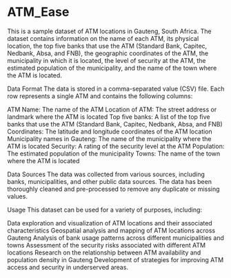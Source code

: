 # ATM_Ease


This is a sample dataset of ATM locations in Gauteng, South Africa. The dataset contains information on the name of each ATM, its physical location, the top five banks that use the ATM (Standard Bank, Capitec, Nedbank, Absa, and FNB), the geographic coordinates of the ATM, the municipality in which it is located, the level of security at the ATM, the estimated population of the municipality, and the name of the town where the ATM is located.

Data Format
The data is stored in a comma-separated value (CSV) file. Each row represents a single ATM and contains the following columns:

ATM Name: The name of the ATM
Location of ATM: The street address or landmark where the ATM is located
Top five banks: A list of the top five banks that use the ATM (Standard Bank, Capitec, Nedbank, Absa, and FNB)
Coordinates: The latitude and longitude coordinates of the ATM location
Municipality names in Gauteng: The name of the municipality where the ATM is located
Security: A rating of the security level at the ATM
Population: The estimated population of the municipality
Towns: The name of the town where the ATM is located

Data Sources
The data was collected from various sources, including banks, municipalities, and other public data sources. The data has been thoroughly cleaned and pre-processed to remove any duplicate or missing values.

Usage
This dataset can be used for a variety of purposes, including:

Data exploration and visualization of ATM locations and their associated characteristics
Geospatial analysis and mapping of ATM locations across Gauteng
Analysis of bank usage patterns across different municipalities and towns
Assessment of the security risks associated with different ATM locations
Research on the relationship between ATM availability and population density in Gauteng
Development of strategies for improving ATM access and security in underserved areas.

